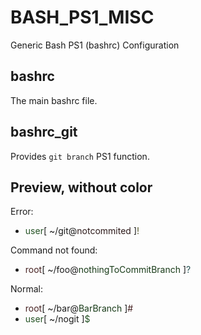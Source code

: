 BASH_PS1_MISC
=============

Generic Bash PS1 (bashrc) Configuration

bashrc
---
The main bashrc file.

bashrc\_git
---
Provides `git branch` PS1 function.

Preview, without color
---
Error:
* <font color=#255325>user</font>[ ~/git@<font color=2c1919>notcommited</font> ]<font color=#545527>!</font>

Command not found:
* <font color=#462222>root</font>[ ~/foo@<font color=#183B18>nothingToCommitBranch</font> ]<font color=#255152>?</font>

Normal:
* <font color=#462222>root</font>[ ~/bar@<font color=#183B18>BarBranch</font> ]<font color=#462222>#</font>
* <font color=#255325>user</font>[ ~/nogit ]<font color=#255325>$</font>
